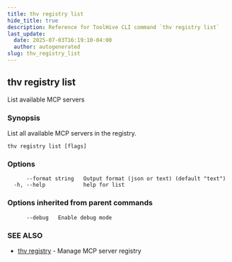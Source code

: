 ```yaml
---
title: thv registry list
hide_title: true
description: Reference for ToolHive CLI command `thv registry list`
last_update:
  date: 2025-07-03T16:19:10-04:00
  author: autogenerated
slug: thv_registry_list
---
```


## thv registry list

List available MCP servers

### Synopsis

List all available MCP servers in the registry.

```
thv registry list [flags]
```

### Options

```
      --format string   Output format (json or text) (default "text")
  -h, --help            help for list
```

### Options inherited from parent commands

```
      --debug   Enable debug mode
```

### SEE ALSO

* [thv registry](thv_registry.md)	 - Manage MCP server registry

